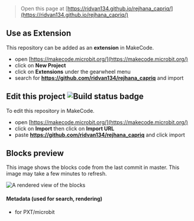 
> Open this page at [https://ridvan134.github.io/rejhana_capriq/](https://ridvan134.github.io/rejhana_capriq/)

## Use as Extension

This repository can be added as an **extension** in MakeCode.

* open [https://makecode.microbit.org/](https://makecode.microbit.org/)
* click on **New Project**
* click on **Extensions** under the gearwheel menu
* search for **https://github.com/ridvan134/rejhana_capriq** and import

## Edit this project ![Build status badge](https://github.com/ridvan134/rejhana_capriq/workflows/MakeCode/badge.svg)

To edit this repository in MakeCode.

* open [https://makecode.microbit.org/](https://makecode.microbit.org/)
* click on **Import** then click on **Import URL**
* paste **https://github.com/ridvan134/rejhana_capriq** and click import

## Blocks preview

This image shows the blocks code from the last commit in master.
This image may take a few minutes to refresh.

![A rendered view of the blocks](https://github.com/ridvan134/rejhana_capriq/raw/master/.github/makecode/blocks.png)

#### Metadata (used for search, rendering)

* for PXT/microbit
<script src="https://makecode.com/gh-pages-embed.js"></script><script>makeCodeRender("{{ site.makecode.home_url }}", "{{ site.github.owner_name }}/{{ site.github.repository_name }}");</script>

